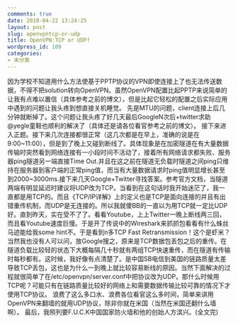 ```yaml
---
comments: true
date: 2010-04-22 13:24:25
layout: post
slug: openvpntcp-or-udp
title: OpenVPN:TCP or UDP?
wordpress_id: 109
categories:
- 未分类
---
```


因为学校不知道用什么方法使基于PPTP协议的VPN即使连接上了也无法传送数据，不得不把solution转向OpenVPN。虽然OpenVPN配置比起PPTP来说简单的让我有点难以置信（具体参考之前的博文），但是比起它轻松的配置之后实际应用中遇到的问题让我头疼到想直接关机睡觉。
先是MTU的问题，client连接上后几分钟就断掉了。这个问题让我头疼了好几天最后GoogleN次后+twitter求助@yegle童鞋也顺利的解决了（具体还是请各位看官参考之前的博文）。
接下来进入正题。接下来几次连接都很正常（这几次都是在早上，准确的说是在9:00~11:00），但是到了晚上又碰到断线了。具体现象是在加密隧道在有大量数据传输时突然看到网络连接有一小段时间不活动了，接着所有网络请求都失败、服务器ping隧道另一端直接Time Out.并且在这之前在隧道无负载时隧道之间ping只维持在服务器到客户端的正常ping值，而当有大量数据请求时ping值明显增长甚至到2000~3000ms.接下来几天Google+Twitter寻找答案。参考官方文档，当隧道两端有明显延迟时建议将UDP改为TCP。当看到在这句话时我开始迷茫了，我一直都是用TCP的。而且《TCP/IP详解》上的定义也是TCP是面向连接的并且有出错重传机制，而UDP是无连接的。所以我就傻BB的一直以为用TCP就一定比UDP好。直到昨天，实在受不了了。看看Youtube，上上Twitter一晚上断线两三回，而且看Youtube速度巨慢。于是开了传说中的Wireshark来抓抓包看看有什么蛛丝马迹能给我some hint不。于是看到n多TCP Fast Retransmission！这个是虾米？当然我也没有人可以问，放Google搜之，原来是TCP数据包丢包之后的重传。在隧道负载比较轻的状态下大概每隔几十秒就有两组TCP快速重传，而在隧道有传输时每秒都有。这时候，我好像有点清楚了。是中国SB电信到美国的链路质量太差导致TCP丢包，这也是为什么一到晚上就比较容易断线的原因。当然下面解决的过程就很简单了在/etc/openvpn/server.conf中把协议改为UDP。那什么时候用TCP呢？可能只有在链路质量比较好的网络上和需要数据传输比较可靠的情况下才使用TCP协议。
浪费了这么多口水、浪费各位看官这么多时间，简单来讲用OpenVPN来翻墙的就用UDP协议，除非你就在米国（当然在米国还翻什么墙啊）。
最后，我照列要F.U.C.K中国国家防火墙和他的创始人方滨兴。(全文完)
